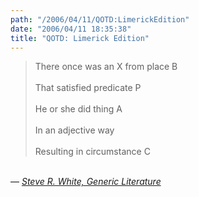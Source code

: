 ```yaml
---
path: "/2006/04/11/QOTD:LimerickEdition" 
date: "2006/04/11 18:35:38" 
title: "QOTD: Limerick Edition" 
---
```

<blockquote>There once was an X from place B<br /><br>That satisfied predicate P<br /><br>He or she did thing A<br /><br>In an adjective way<br /><br>Resulting in circumstance C </blockquote><br>&#8212; <a href="http://www.stevewhite.org/stuff/GenericLiterature.html"><cite>Steve R. White, Generic Literature</cite></a>